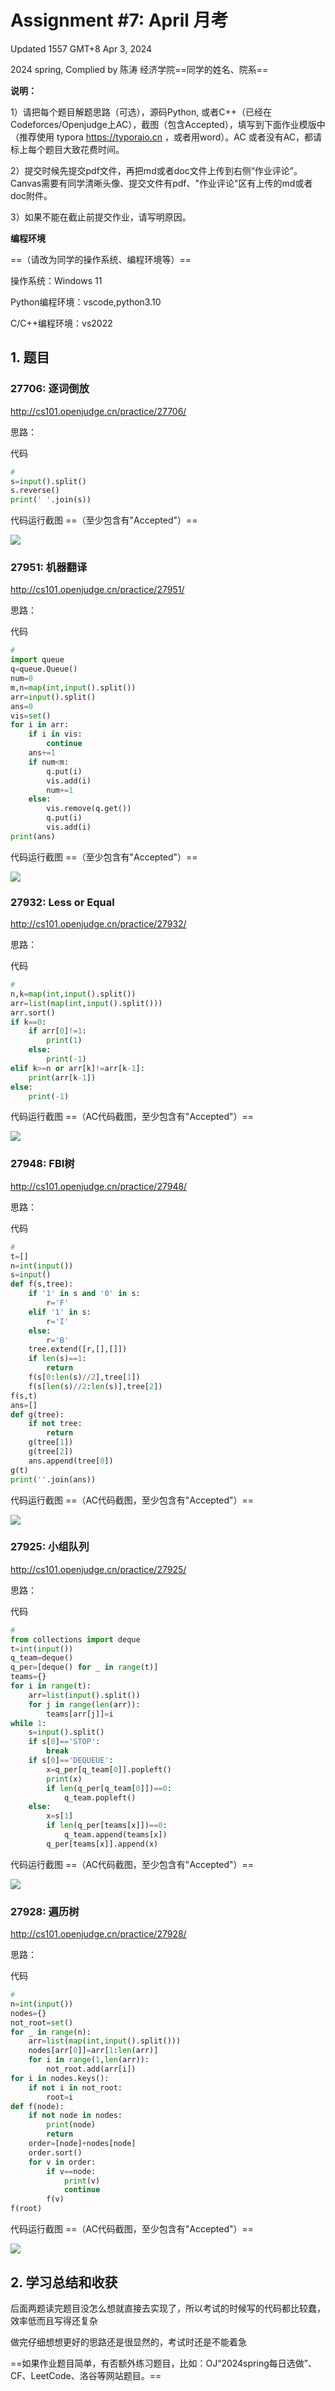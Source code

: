 # Assignment #7: April 月考

Updated 1557 GMT+8 Apr 3, 2024

2024 spring, Complied by 陈涛 经济学院==同学的姓名、院系==



**说明：**

1）请把每个题目解题思路（可选），源码Python, 或者C++（已经在Codeforces/Openjudge上AC），截图（包含Accepted），填写到下面作业模版中（推荐使用 typora https://typoraio.cn ，或者用word）。AC 或者没有AC，都请标上每个题目大致花费时间。

2）提交时候先提交pdf文件，再把md或者doc文件上传到右侧“作业评论”。Canvas需要有同学清晰头像、提交文件有pdf、"作业评论"区有上传的md或者doc附件。

3）如果不能在截止前提交作业，请写明原因。



**编程环境**

==（请改为同学的操作系统、编程环境等）==

操作系统：Windows 11

Python编程环境：vscode,python3.10

C/C++编程环境：vs2022



## 1. 题目

### 27706: 逐词倒放

http://cs101.openjudge.cn/practice/27706/



思路：



代码

```python
# 
s=input().split()
s.reverse()
print(' '.join(s))
```



代码运行截图 ==（至少包含有"Accepted"）==

<img src="./代码截图/屏幕截图 2024-04-06 170841.png"></img>


### 27951: 机器翻译

http://cs101.openjudge.cn/practice/27951/



思路：



代码

```python
# 
import queue
q=queue.Queue()
num=0
m,n=map(int,input().split())
arr=input().split()
ans=0
vis=set()
for i in arr:
    if i in vis:
        continue
    ans+=1
    if num<m:
        q.put(i)
        vis.add(i)
        num+=1
    else:
        vis.remove(q.get())
        q.put(i)
        vis.add(i)
print(ans)
```



代码运行截图 ==（至少包含有"Accepted"）==

<img src="./代码截图/屏幕截图 2024-04-06 171102.png"></img>


### 27932: Less or Equal

http://cs101.openjudge.cn/practice/27932/



思路：



代码

```python
# 
n,k=map(int,input().split())
arr=list(map(int,input().split()))
arr.sort()
if k==0:
    if arr[0]!=1:
        print(1)
    else:
        print(-1)
elif k>=n or arr[k]!=arr[k-1]:
    print(arr[k-1])
else:
    print(-1)
```



代码运行截图 ==（AC代码截图，至少包含有"Accepted"）==

<img src="./代码截图/屏幕截图 2024-04-06 171230.png"></img>


### 27948: FBI树

http://cs101.openjudge.cn/practice/27948/



思路：



代码

```python
# 
t=[]
n=int(input())
s=input()
def f(s,tree):
    if '1' in s and '0' in s:
        r='F'
    elif '1' in s:
        r='I'
    else:
        r='B'
    tree.extend([r,[],[]])
    if len(s)==1:
        return
    f(s[0:len(s)//2],tree[1])
    f(s[len(s)//2:len(s)],tree[2])
f(s,t)
ans=[]
def g(tree):
    if not tree:
        return
    g(tree[1])
    g(tree[2])
    ans.append(tree[0])
g(t)
print(''.join(ans))
```



代码运行截图 ==（AC代码截图，至少包含有"Accepted"）==


<img src="./代码截图/屏幕截图 2024-04-06 171402.png"></img>

### 27925: 小组队列

http://cs101.openjudge.cn/practice/27925/



思路：



代码

```python
# 
from collections import deque
t=int(input())
q_team=deque()
q_per=[deque() for _ in range(t)]
teams={}
for i in range(t):
    arr=list(input().split())
    for j in range(len(arr)):
        teams[arr[j]]=i
while 1:
    s=input().split()
    if s[0]=='STOP':
        break
    if s[0]=='DEQUEUE':
        x=q_per[q_team[0]].popleft()
        print(x)
        if len(q_per[q_team[0]])==0:
            q_team.popleft()
    else:
        x=s[1]
        if len(q_per[teams[x]])==0:
            q_team.append(teams[x])
        q_per[teams[x]].append(x)
```



代码运行截图 ==（AC代码截图，至少包含有"Accepted"）==

<img src="./代码截图/屏幕截图 2024-04-06 171520.png"></img>


### 27928: 遍历树

http://cs101.openjudge.cn/practice/27928/



思路：



代码

```python
# 
n=int(input())
nodes={}
not_root=set()
for _ in range(n):
    arr=list(map(int,input().split()))
    nodes[arr[0]]=arr[1:len(arr)]
    for i in range(1,len(arr)):
        not_root.add(arr[i])
for i in nodes.keys():
    if not i in not_root:
        root=i
def f(node):
    if not node in nodes:
        print(node)
        return
    order=[node]+nodes[node]
    order.sort()
    for v in order:
        if v==node:
            print(v)
            continue
        f(v)
f(root)
```



代码运行截图 ==（AC代码截图，至少包含有"Accepted"）==

<img src="./代码截图/屏幕截图 2024-04-06 171620.png"></img>



## 2. 学习总结和收获


后面两题读完题目没怎么想就直接去实现了，所以考试的时候写的代码都比较蠢，效率低而且写得还复杂

做完仔细想想更好的思路还是很显然的，考试时还是不能着急

==如果作业题目简单，有否额外练习题目，比如：OJ“2024spring每日选做”、CF、LeetCode、洛谷等网站题目。==





